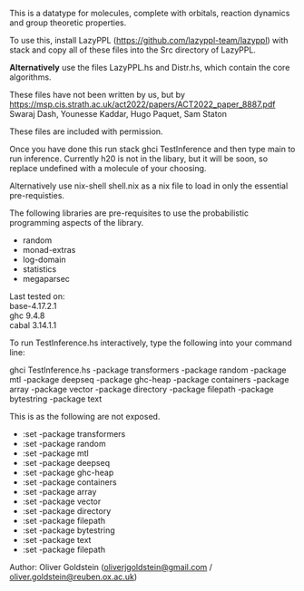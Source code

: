 This is a datatype for molecules, complete with orbitals, reaction dynamics and group theoretic properties.

To use this, install LazyPPL (https://github.com/lazyppl-team/lazyppl) with stack and copy all of these files into the Src directory of LazyPPL.

<b>Alternatively</b> use the files LazyPPL.hs and Distr.hs, which contain the core algorithms. 

These files have not been written by us, but by https://msp.cis.strath.ac.uk/act2022/papers/ACT2022_paper_8887.pdf
Swaraj Dash, Younesse Kaddar, Hugo Paquet, Sam Staton

These files are included with permission.

Once you have done this run stack ghci TestInference and then type main to run inference. Currently h20 is not in the libary, but it will be soon, so replace undefined with a molecule of your choosing.

Alternatively use nix-shell shell.nix as a nix file to load in only the essential pre-requisties.

The following libraries are pre-requisites to use the probabilistic programming aspects of the library.
<ul>
<li>random</li>
<li>monad-extras</li>
<li>log-domain</li>
<li>statistics</li>
<li>megaparsec</li>
</ul>

Last tested on: <br> 
base-4.17.2.1 <br>
ghc   9.4.8   <br>
cabal 3.14.1.1 <br>

To run TestInference.hs interactively, type the following into your command line:

ghci TestInference.hs -package transformers -package random -package mtl -package deepseq -package ghc-heap -package containers -package array -package vector -package directory -package filepath -package bytestring -package text

This is as the following are not exposed.

<ul>
  <li>:set -package transformers</li>
  <li>:set -package random</li>
  <li>:set -package mtl</li>
  <li>:set -package deepseq</li>
  <li>:set -package ghc-heap</li>
  <li>:set -package containers</li>
  <li>:set -package array</li>
  <li>:set -package vector</li>
  <li>:set -package directory</li>
  <li>:set -package filepath</li>
  <li>:set -package bytestring</li>
  <li>:set -package text</li>
  <li>:set -package filepath</li>
</ul>

Author: Oliver Goldstein (oliverjgoldstein@gmail.com / oliver.goldstein@reuben.ox.ac.uk)
